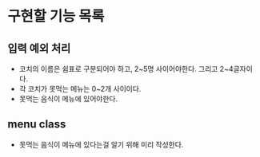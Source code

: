 # 구현할 기능 목록

## 입력 예외 처리

- 코치의 이름은 쉼표로 구분되어야 하고, 2~5명 사이어야한다. 그리고 2~4글자이다.
- 각 코치가 못먹는 메뉴는 0~2개 사이이다.
- 못먹는 음식이 메뉴에 있어야한다.

## menu class

- 못먹는 음식이 메뉴에 있다는걸 알기 위해 미리 작성한다.
